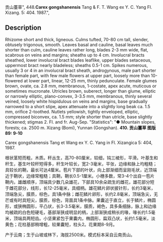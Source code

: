 贡山薹草",
448.**Carex gongshanensis** Tang & F. T. Wang ex Y. C. Yang Fl. Xizang. 5: 404. 1987.",

## Description
Rhizome short and thick, ligneous. Culms tufted, 70-80 cm tall, slender, obtusely trigonous, smooth. Leaves basal and cauline, basal leaves much shorter than culm, cauline leaves rather long, blades 2-3 mm wide, flat, scabrous on veins and margins; sheaths up to 4 cm. Involucral bracts sheathed, lower involucral bract blades leaflike, upper blades setaceous, uppermost bract nearly bladeless; sheaths 0.5-1 cm. Spikes numerous, usually 3 or 4 in an involucral bract sheath, androgynous, male part shorter than female part, with few male flowers at upper part, loosely more than 10-flowered at lower part, linear, 12-25 mm, thinly pedunculate. Female glumes brown, ovate, ca. 2.8 mm, membranous, 1-costate, apex acute, muticous or sometimes mucronate. Utricles brown, suberect, longer than glume, elliptic or narrowly elliptic, plano-convex, 3-3.5 mm, membranous, thinly several veined, loosely white hispidulous on veins and margins, base gradually narrowed to a short stipe, apex attenuate into a slightly long beak ca. 1.5 mm, orifice 2-toothed. Nutlets yellowish, tightly enveloped, elliptic, compressed biconvex, ca. 1.5 mm; style shorter than utricle, base slightly thickened; stigmas 2. Fl. and fr. Aug-Sep.
  "Statistics": "● Mountain slopes, forests; ca. 2500 m. Xizang (Bomi), Yunnan (Gongshan).
**410. 贡山薹草 图版89: 9-10**

Carex gongshanensis Tang et Wang ex Y. C. Yang in Fl. Xizangica 5: 404, 1987.

根状茎短而粗，木质。秆丛生，高70-80厘米，较细，钝三棱形，平滑。叶基生和秆生，基生叶较秆短得多，秆生叶较长，宽2-3毫米，平张，边缘和脉上均粗糙；具较长的鞘，最长可达4厘米。苞片下部的叶状，向上部渐细而呈刚毛状，近顶端近于鞘状，边缘常粗糙；具鞘，鞘长0.5-1厘米。小穗多数，常3-4个出自一苞片鞘内，雄雌顺序，顶端具少数几朵雄花，下部具10余朵疏生的雌花，雄花部分短于雌花部分，线形，长12-25毫米，具细柄。雄花鳞片卵状披针形，长约3毫米，顶端急尖，膜质，棕色，具1条中脉；雌花鳞片卵形，长约2.8毫米，顶端急尖，无芒或有时具短尖，膜质，棕色，背面具1条中脉。果囊近于直立，长于鳞片，椭圆形，或狭椭圆形，平凸状，长3-3.5毫米，膜质，褐色，具多条细脉，脉上和边缘均被疏的白色短硬毛，基部渐狭成明显的柄，上部渐狭成稍长的喙，喙长约1.5毫米，顶端具两短齿。小坚果紧包于果囊内，椭圆形，扁双凸状，长约1.5毫米，淡黄色；花柱基部稍增粗，较果囊短，柱头2。花果期8-9月。

产于云南；生于山坡或林下，海拔2500米。模式标本采自云南贡山。
